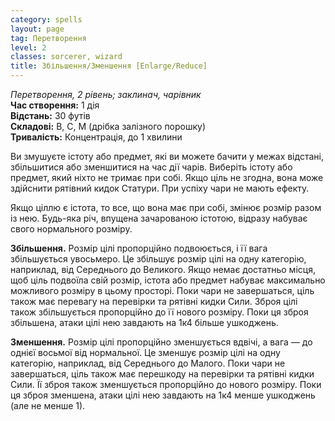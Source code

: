 ```yaml
---
category: spells
layout: page
tag: Перетворення
level: 2
classes: sorcerer, wizard
title: Збільшення/Зменшення [Enlarge/Reduce]
---
```


_Перетворення, 2 рівень; заклинач, чарівник_     
**Час створення:** 1 дія    
**Відстань:** 30 футів    
**Складові:** В, С, М (дрібка залізного порошку)    
**Тривалість:** Концентрація, до 1 хвилини    

Ви змушуєте істоту або предмет, які ви можете бачити у межах відстані, збільшитися або зменшитися на час дії чарів. Виберіть істоту або предмет, який ніхто не тримає при собі. Якщо ціль не згодна, вона може здійснити рятівний кидок Статури. При успіху чари не мають ефекту.    

Якщо ціллю є істота, то все, що вона має при собі, змінює розмір разом із нею. Будь-яка річ, впущена зачарованою істотою, відразу набуває свого нормального розміру.    

**Збільшення.** Розмір цілі пропорційно подвоюється, і її вага збільшується увосьмеро. Це збільшує розмір цілі на одну категорію, наприклад, від Середнього до Великого. Якщо немає достатньо місця, щоб ціль подвоїла свій розмір, істота або предмет набуває максимально можливого розміру в цьому просторі. Поки чари не завершаться, ціль також має перевагу на перевірки та рятівні кидки Сили. Зброя цілі також збільшується пропорційно до її нового розміру. Поки ця зброя збільшена, атаки цілі нею завдають на 1к4 більше ушкоджень.    

**Зменшення.** Розмір цілі пропорційно зменшується вдвічі, а вага — до однієї восьмої від нормальної. Це зменшує розмір цілі на одну категорію, наприклад, від Середнього до Малого. Поки чари не завершаться, ціль також має перешкоду на перевірки та рятівні кидки Сили. Її зброя також зменшується пропорційно до нового розміру. Поки ця зброя зменшена, атаки цілі нею завдають на 1к4 менше ушкоджень (але не менше 1). 

